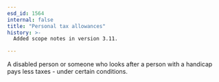 ```yaml
---
esd_id: 1564
internal: false
title: "Personal tax allowances"
history: >-
  Added scope notes in version 3.11.

---
```


A disabled person or someone who looks after a person with a handicap pays less taxes - under certain conditions.

